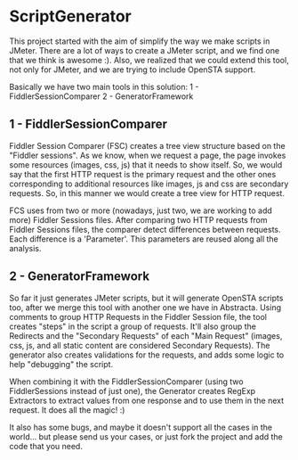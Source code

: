 ScriptGenerator
===============

This project started with the aim of simplify the way we make scripts in JMeter. There are a lot of ways to create a JMeter script, and we find one that we think is awesome :). Also, we realized that we could extend this tool, not only for JMeter, and we are trying to include OpenSTA support.

Basically we have two main tools in this solution:
1 - FiddlerSessionComparer
2 - GeneratorFramework

1 - FiddlerSessionComparer
---------------------------
Fiddler Session Comparer (FSC) creates a tree view structure based on the "Fiddler sessions". As we know, when we request a page, the page invokes some resources (images, css, js) that it needs to show itself. So, we would say that the first HTTP request is the primary request and the other ones corresponding to additional resources like images, js and css are secondary requests. So, in this manner we would create a tree view for HTTP request.

FCS uses from two or more (nowadays, just two, we are working to add more) Fiddler Sessions files. After comparing two HTTP requests from Fiddler Sessions files, the comparer detect differences between requests. Each difference is a 'Parameter'. This parameters are reused along all the analysis.
 
2 - GeneratorFramework
---------------------------

So far it just generates JMeter scripts, but it will generate OpenSTA scripts too, after we merge this tool with another one we have in Abstracta. Using comments to group HTTP Requests in the Fiddler Session file, the tool creates "steps" in the script a group of requests. It'll also group the Redirects and the "Secondary Requests" of each "Main Request" (images, css, js, and all static content are considered Secondary Requests). The generator also creates validations for the requests, and adds some logic to help "debugging" the script.

When combining it with the FiddlerSessionComparer (using two FiddlerSessions instead of just one), the Generator creates RegExp Extractors to extract values from one response and to use them in the next request. It does all the magic! :)

It also has some bugs, and maybe it doesn't support all the cases in the world... but please send us your cases, or just fork the project and add the code that you need.


